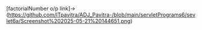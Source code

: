 [factorialNumber o/p link]->(https://github.com/ITpavitra/ADJ_Pavitra-/blob/main/servletPrograms6/sevlet6a/Screenshot%202025-05-21%20144651.png)

